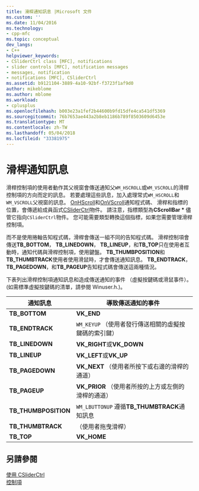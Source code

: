```yaml
---
title: 滑桿通知訊息 |Microsoft 文件
ms.custom: ''
ms.date: 11/04/2016
ms.technology:
- cpp-mfc
ms.topic: conceptual
dev_langs:
- C++
helpviewer_keywords:
- CSliderCtrl class [MFC], notifications
- slider controls [MFC], notification messages
- messages, notification
- notifications [MFC], CSliderCtrl
ms.assetid: b9121104-3889-4a10-92bf-f3723f1af9d0
author: mikeblome
ms.author: mblome
ms.workload:
- cplusplus
ms.openlocfilehash: b003e23a1fef2b44600b9fd15dfe4ca541df5369
ms.sourcegitcommit: 76b7653ae443a2b8eb1186b789f8503609d6453e
ms.translationtype: MT
ms.contentlocale: zh-TW
ms.lasthandoff: 05/04/2018
ms.locfileid: "33381975"
---
```

# <a name="slider-notification-messages"></a>滑桿通知訊息
滑桿控制項的使用者動作其父視窗會傳送通知父`WM_HSCROLL`或`WM_VSCROLL`的滑桿控制項的方向而定的訊息。 若要處理這些訊息，加入處理常式`WM_HSCROLL`和`WM_VSCROLL`父視窗的訊息。 [OnHScroll](../mfc/reference/cwnd-class.md#onhscroll)和[OnVScroll](../mfc/reference/cwnd-class.md#onvscroll)通知程式碼、 滑桿和指標的位置，會傳遞給成員函式[CSliderCtrl](../mfc/reference/csliderctrl-class.md)物件。 請注意，指標類型為**CScrollBar \*** 儘管它指向`CSliderCtrl`物件。 您可能需要類型轉換這個指標，如果您需要管理滑桿控制項。  
  
 而不是使用捲軸告知程式碼，滑桿會傳送一組不同的告知程式碼。 滑桿控制項會傳送**TB_BOTTOM**， **TB_LINEDOWN**， **TB_LINEUP**，和**TB_TOP**只在使用者互動時，通知代碼與滑桿控制項，使用鍵盤。 **TB_THUMBPOSITION**和**TB_THUMBTRACK**使用者使用滑鼠時，才會傳送通知訊息。 **TB_ENDTRACK**， **TB_PAGEDOWN**，和**TB_PAGEUP**告知程式碼會傳送這兩種情況。  
  
 下表列出滑桿控制項通知訊息和造成傳送通知的事件 （虛擬按鍵碼或滑鼠事件）。 (如需標準虛擬按鍵碼的清單，請參閱 Winuser.h.)。  
  
|通知訊息|導致傳送通知的事件|  
|--------------------------|-------------------------------------------|  
|**TB_BOTTOM**|**VK_END**|  
|**TB_ENDTRACK**|`WM_KEYUP` （使用者發行傳送相關的虛擬按鍵碼的索引鍵）|  
|**TB_LINEDOWN**|**VK_RIGHT**或**VK_DOWN**|  
|**TB_LINEUP**|**VK_LEFT**或**VK_UP**|  
|**TB_PAGEDOWN**|**VK_NEXT** （使用者所按下或右邊的滑桿的通道）|  
|**TB_PAGEUP**|**VK_PRIOR** （使用者所按的上方或左側的滑桿的通道）|  
|**TB_THUMBPOSITION**|`WM_LBUTTONUP` 遵循**TB_THUMBTRACK**通知訊息|  
|**TB_THUMBTRACK**|（使用者拖曳滑桿）|  
|**TB_TOP**|**VK_HOME**|  
  
## <a name="see-also"></a>另請參閱  
 [使用 CSliderCtrl](../mfc/using-csliderctrl.md)   
 [控制項](../mfc/controls-mfc.md)


